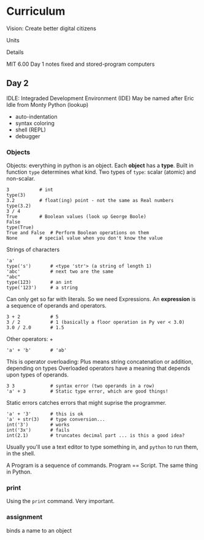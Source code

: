 Curriculum
==========

Vision: Create better digital citizens

Units


Details


MIT 6.00
Day 1 notes 
fixed and stored-program computers

Day 2
-----
IDLE: Integraded Development Environment (IDE)
	  May be named after Eric Idle from Monty Python (lookup)

- auto-indentation
- syntax coloring
- shell (REPL)
- debugger

### Objects

Objects: everything in python is an object.
Each **object** has a **type**.
Built in function `type` determines what kind.
Two types of `type`: scalar (atomic) and non-scalar.

	3			# int	
	type(3)
	3.2			# float(ing) point - not the same as Real numbers
	type(3.2)
	3 / 4
	True		# Boolean values (look up George Boole)
	False
	type(True)
	True and False	# Perform Boolean operations on them
	None		# special value when you don't know the value

Strings of characters

	'a'
	type('s')		# <type 'str'> (a string of length 1)
	'abc'			# next two are the same
	"abc"
	type(123)		# an int
	type('123')		# a string

Can only get so far with literals. So we need Expressions. An
**expression** is a sequence of operands and operators.

	3 + 2			# 5
	3 / 2			# 1	(basically a floor operation in Py ver < 3.0)
	3.0 / 2.0		# 1.5

Other operators: +

	'a' + 'b'		# 'ab'

This is operator overloading:
Plus means string concatenation or addition, depending on types
Overloaded operators have a meaning that depends upon types of operands.

	3 3				# syntax error (two operands in a row)
	'a' + 3			# Static type error, which are good things!

Static errors catches errors that might suprise the programmer.

	'a' + '3'		# this is ok
	'a' + str(3)	# type conversion...
	int('3')		# works
	int('3x')		# fails
	int(2.1)		# truncates decimal part ... is this a good idea?
		
Usually you'll use a text editor to type something in, and `python` to
run them, in the shell.

A Program is a sequence of commands.
Program == Script. The same thing in Python.

### print
Using the `print` command. Very important.

### assignment
binds a name to an object



	


